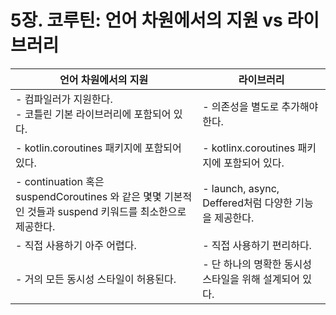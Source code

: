 # 5장. 코루틴: 언어 차원에서의 지원 vs 라이브러리

| 언어 차원에서의 지원 | 라이브러리 |
| --- | --- |
| - 컴파일러가 지원한다.<br/>- 코틀린 기본 라이브러리에 포함되어 있다. | - 의존성을 별도로 추가해야 한다. |
| - kotlin.coroutines 패키지에 포함되어 있다. | - kotlinx.coroutines 패키지에 포함되어 있다. |
| - continuation 혹은 suspendCoroutines 와 같은 몇몇 기본적인 것들과 suspend 키워드를 최소한으로 제공한다. | - launch, async, Deffered처럼 다양한 기능을 제공한다. |
| - 직접 사용하기 아주 어렵다. | - 직접 사용하기 편리하다. |
| - 거의 모든 동시성 스타일이 허용된다. | - 단 하나의 명확한 동시성 스타일을 위해 설계되어 있다. |